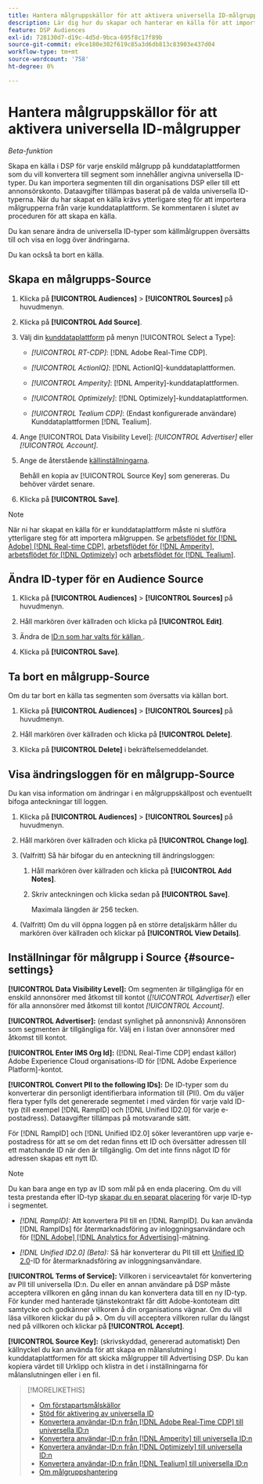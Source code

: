 ```yaml
---
title: Hantera målgruppskällor för att aktivera universella ID-målgrupper
description: Lär dig hur du skapar och hanterar en källa för att importera målgrupper från din kunddataplattform och konvertera dem till segment som innehåller universella ID:n.
feature: DSP Audiences
exl-id: 728130d7-d19c-4d5d-9bca-695f8c17f89b
source-git-commit: e9ce180e302f619c85a3d6db813c83903e437d04
workflow-type: tm+mt
source-wordcount: '758'
ht-degree: 0%

---
```


# Hantera målgruppskällor för att aktivera universella ID-målgrupper

*Beta-funktion*

Skapa en källa i DSP för varje enskild målgrupp på kunddataplattformen som du vill konvertera till segment som innehåller angivna universella ID-typer. Du kan importera segmenten till din organisations DSP eller till ett annonsörskonto. Dataavgifter tillämpas baserat på de valda universella ID-typerna. När du har skapat en källa krävs ytterligare steg för att importera målgrupperna från varje kunddataplattform. Se kommentaren i slutet av proceduren för att skapa en källa.

Du kan senare ändra de universella ID-typer som källmålgruppen översätts till och visa en logg över ändringarna.

Du kan också ta bort en källa.

## Skapa en målgrupps-Source

<!-- Not sure about this

You can create one source for each combination of universal ID partner and data visibility level.

-->

1. Klicka på **[!UICONTROL Audiences]** > **[!UICONTROL Sources]** på huvudmenyn.

1. Klicka på **[!UICONTROL Add Source]**.

1. Välj din [kunddataplattform](source-about.md) på menyn [!UICONTROL Select a Type]:

   * *[!UICONTROL RT-CDP]*: [!DNL Adobe Real-Time CDP].

   * *[!UICONTROL ActionIQ]*: [!DNL ActionIQ]-kunddataplattformen.

   * *[!UICONTROL Amperity]*: [!DNL Amperity]-kunddataplattformen.

   * *[!UICONTROL Optimizely]*: [!DNL Optimizely]-kunddataplattformen.

   * *[!UICONTROL Tealium CDP]*: (Endast konfigurerade användare) Kunddataplattformen [!DNL Tealium].

1. Ange [!UICONTROL Data Visibility Level]: *[!UICONTROL Advertiser]* eller *[!UICONTROL Account]*.

1. Ange de återstående [källinställningarna](#source-settings).

   Behåll en kopia av [!UICONTROL Source Key] som genereras. Du behöver värdet senare.

1. Klicka på **[!UICONTROL Save]**.

>[!NOTE]
>
>När ni har skapat en källa för er kunddataplattform måste ni slutföra ytterligare steg för att importera målgruppen. Se [arbetsflödet för [!DNL Adobe] [!DNL Real-time CDP]](source-adobe-rtcdp.md),<!-- the [workflow for [!DNL ActionIQ]](source-actioniq.md), --> [arbetsflödet för [!DNL Amperity]](source-amperity.md), [arbetsflödet för [!DNL Optimizely]](source-optimizely.md) och [arbetsflödet för [!DNL Tealium]](source-tealium.md).

## Ändra ID-typer för en Audience Source

<!-- Clarify this:
All changes to universal IDs translated from the source are applied after you save the the source record. For example, if a new ID is added, any hashed email addresses shared before making the changes aren't converted. Similarly, if an ID is removed, we don't delete any historical data from the segments shared through the source.

OR 

All changes to universal IDs translated from the source are applied after you save the the source record. For example, if you add a new ID type, then we convert hashed email addresses shared before making the changes to the new ID type. Similarly, if you remove an ID type, then we delete any historical IDs of that type from the segments shared through the source.

-->

1. Klicka på **[!UICONTROL Audiences]** > **[!UICONTROL Sources]** på huvudmenyn.

1. Håll markören över källraden och klicka på **[!UICONTROL Edit]**.

1. Ändra de [ID:n som har valts för källan ](#source-settings).

1. Klicka på **[!UICONTROL Save]**.

## Ta bort en målgrupp-Source

Om du tar bort en källa tas segmenten som översatts via källan bort.<!-- Will performance data for the segment still be available in any types of reports?  If yes, which? -->

1. Klicka på **[!UICONTROL Audiences]** > **[!UICONTROL Sources]** på huvudmenyn.

1. Håll markören över källraden och klicka på **[!UICONTROL Delete]**.

1. Klicka på **[!UICONTROL Delete]** i bekräftelsemeddelandet.

## Visa ändringsloggen för en målgrupp-Source

Du kan visa information om ändringar i en målgruppskällpost och eventuellt bifoga anteckningar till loggen.

1. Klicka på **[!UICONTROL Audiences]** > **[!UICONTROL Sources]** på huvudmenyn.

1. Håll markören över källraden och klicka på **[!UICONTROL Change log]**.

1. (Valfritt) Så här bifogar du en anteckning till ändringsloggen:

   1. Håll markören över källraden och klicka på **[!UICONTROL Add Notes]**.

   1. Skriv anteckningen och klicka sedan på **[!UICONTROL Save]**.

      Maximala längden är 256 tecken.

1. (Valfritt) Om du vill öppna loggen på en större detaljskärm håller du markören över källraden och klickar på **[!UICONTROL View Details]**.

## Inställningar för målgrupp i Source {#source-settings}

**[!UICONTROL Data Visibility Level]:** Om segmenten är tillgängliga för en enskild annonsörer med åtkomst till kontot (*[!UICONTROL Advertiser]*) eller för alla annonsörer med åtkomst till kontot *[!UICONTROL Account]*.

**[!UICONTROL Advertiser]:** (endast synlighet på annonsnivå) Annonsören som segmenten är tillgängliga för. Välj en i listan över annonsörer med åtkomst till kontot.

**[!UICONTROL Enter IMS Org Id]:** ([!DNL Real-Time CDP] endast källor) Adobe Experience Cloud organisations-ID för [!DNL Adobe Experience Platform]-kontot.

**[!UICONTROL Convert PII to the following IDs]:** De ID-typer som du konverterar din personligt identifierbara information till (PII). Om du väljer flera typer fylls det genererade segmentet i med värden för varje vald ID-typ (till exempel [!DNL RampID] och [!DNL Unified ID2.0] för varje e-postadress). Dataavgifter tillämpas på motsvarande sätt.

För [!DNL RampID] och [!DNL Unified ID2.0] söker leverantören upp varje e-postadress för att se om det redan finns ett ID och översätter adressen till ett matchande ID när den är tillgänglig. Om det inte finns något ID för adressen skapas ett nytt ID.

>[!NOTE]
>
>Du kan bara ange en typ av ID som mål på en enda placering. Om du vill testa prestanda efter ID-typ [skapar du en separat placering](/help/dsp/campaign-management/placements/placement-create.md) för varje ID-typ i segmentet.

* *[!DNL RampID]:* Att konvertera PII till en [!DNL RampID]. Du kan använda [!DNL RampIDs] för återmarknadsföring av inloggningsanvändare och för [[!DNL Adobe] [!DNL Analytics for Advertising]](/help/integrations/analytics/overview.md)-mätning.

* *[!DNL Unified ID2.0] (Beta):* Så här konverterar du PII till ett [Unified ID 2.0](https://unifiedid.com)-ID för återmarknadsföring av inloggningsanvändare.

<!-- Later
* *[!DNL ID5] (Beta):* To convert PII to an [!DNL ID5] ID. You can use [!DNL ID5] IDs for retargeting logging-in users and for [[!DNL Adobe] [!DNL Analytics for Advertising]](/help/integrations/analytics/overview.md) measurement.

-->

**[!UICONTROL Terms of Service]:** Villkoren i serviceavtalet för konvertering av PII till universella ID:n. Du eller en annan användare på DSP måste acceptera villkoren en gång innan du kan konvertera data till en ny ID-typ. För kunder med hanterade tjänstekontrakt får ditt Adobe-kontoteam ditt samtycke och godkänner villkoren å din organisations vägnar. Om du vill läsa villkoren klickar du på **>**. Om du vill acceptera villkoren rullar du längst ned på villkoren och klickar på **[!UICONTROL Accept]**.

**[!UICONTROL Source Key]:** (skrivskyddad, genererad automatiskt) Den källnyckel du kan använda för att skapa en målanslutning i kunddataplattformen för att skicka målgrupper till Advertising DSP. Du kan kopiera värdet till Urklipp och klistra in det i inställningarna för målanslutningen eller i en fil.

>[!MORELIKETHIS]
>
>* [Om förstapartsmålskällor](source-about.md)
>* [Stöd för aktivering av universella ID](/help/dsp/audiences/universal-ids.md)
>* [Konvertera användar-ID:n från [!DNL Adobe Real-Time CDP] till universella ID:n](/help/dsp/audiences/sources/source-adobe-rtcdp.md)
>* [Konvertera användar-ID:n från [!DNL Amperity] till universella ID:n](/help/dsp/audiences/sources/source-amperity.md)
>* [Konvertera användar-ID:n från [!DNL Optimizely] till universella ID:n](/help/dsp/audiences/sources/source-optimizely.md)
>* [Konvertera användar-ID:n från [!DNL Tealium] till universella ID:n](/help/dsp/audiences/sources/source-tealium.md)
>* [Om målgruppshantering](/help/dsp/audiences/audience-about.md)
